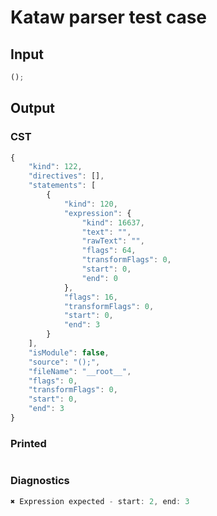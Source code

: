 # Kataw parser test case

## Input

`````js
();
`````

## Output

### CST

```javascript
{
    "kind": 122,
    "directives": [],
    "statements": [
        {
            "kind": 120,
            "expression": {
                "kind": 16637,
                "text": "",
                "rawText": "",
                "flags": 64,
                "transformFlags": 0,
                "start": 0,
                "end": 0
            },
            "flags": 16,
            "transformFlags": 0,
            "start": 0,
            "end": 3
        }
    ],
    "isModule": false,
    "source": "();",
    "fileName": "__root__",
    "flags": 0,
    "transformFlags": 0,
    "start": 0,
    "end": 3
}
```

### Printed

```javascript

```

### Diagnostics

```javascript
✖ Expression expected - start: 2, end: 3

```

